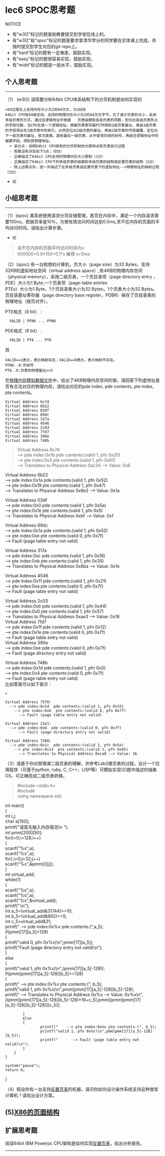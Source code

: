 # lec6 SPOC思考题


NOTICE
- 有"w3l2"标记的题是助教要提交到学堂在线上的。
- 有"w3l2"和"spoc"标记的题是要求拿清华学分的同学要在实体课上完成，并按时提交到学生对应的git repo上。
- 有"hard"标记的题有一定难度，鼓励实现。
- 有"easy"标记的题很容易实现，鼓励实现。
- 有"midd"标记的题是一般水平，鼓励实现。


## 个人思考题
---

（1） (w3l2) 请简要分析64bit CPU体系结构下的分页机制是如何实现的
```
>64位理论上支持内存大小为2的64次方，为16EB  
64bit CPU有64根总线，支持的物理内存大小为2的64次方字节。为了减少页表的大小，采用多级页表的方式，通过在逻辑地址中根据   页表级数和各级页表的项数，划分出各级页表所占的字段位数。当CPU生成一个逻辑地址，根据页表寄存器PSTR得到1级页表基址，再由1级页表的字段得出在1级页表中的索引，从而定位出2级页表的基址，再由2级页表的字段偏置，定位出下一级页表的基址，依次类推，直到最后一级页表，从中查得页帧的帧号，再结合逻辑地址中的偏置字段，得到其物理地址。
  + 采分点：说明64bit CPU架构的分页机制的大致特点和页表执行过程
  - 答案没有涉及如下3点；（0分）
  - 正确描述了64bit CPU支持的物理内存大小限制（1分）
  - 正确描述了64bit CPU下的多级页表的级数和多级页表的结构或反置页表的结构（2分）
  - 除上述两点外，进一步描述了在多级页表或反置页表下的虚拟地址-->物理地址的映射过程（3分）
 ```
- [x]  

>  

## 小组思考题
---

（1）(spoc) 某系统使用请求分页存储管理，若页在内存中，满足一个内存请求需要150ns。若缺页率是10%，为使有效访问时间达到0.5ms,求不在内存的页面的平均访问时间。请给出计算步骤。 

- [x]  
>
> 设不在内存的页面平均访问时间为x  
500000=0.9\*150+0.1\*x
解得 x=5ms  

（2）(spoc) 有一台假想的计算机，页大小（page size）为32 Bytes，支持32KB的虚拟地址空间（virtual address space）,有4KB的物理内存空间（physical memory），采用二级页表，一个页目录项（page directory entry ，PDE）大小为1 Byte,一个页表项（page-table entries  
PTEs）大小为1 Byte，1个页目录表大小为32 Bytes，1个页表大小为32 Bytes。页目录基址寄存器（page directory base register，PDBR）保存了页目录表的物理地址（按页对齐）。

PTE格式（8 bit） :
```
  VALID | PFN6 ... PFN0
```
PDE格式（8 bit） :
```
  VALID | PT6 ... PT0
```
其
```
VALID==1表示，表示映射存在；VALID==0表示，表示映射不存在。
PFN6..0:页帧号
PT6..0:页表的物理基址>>5
```
在[物理内存模拟数据文件](./03-2-spoc-testdata.md)中，给出了4KB物理内存空间的值，请回答下列虚地址是否有合法对应的物理内存，请给出对应的pde index, pde contents, pte index, pte contents。
```
Virtual Address 6c74
Virtual Address 6b22
Virtual Address 03df
Virtual Address 69dc
Virtual Address 317a
Virtual Address 4546
Virtual Address 2c03
Virtual Address 7fd7
Virtual Address 390e
Virtual Address 748b
```
>Virtual Address 6c74  
 --> pde index:0x1b  pde contents:(valid 1, pfn 0x20)  
    --> pte index:0x3  pte contents:(valid 1, pfn 0x61)  
      --> Translates to Physical Address 0xc34 --> Value: 0x6  
  
Virtual Address 6b22  
 --> pde index:0x1a  pde contents:(valid 1, pfn 0x52)  
    --> pte index:0x19  pte contents:(valid 1, pfn 0x47)  
      --> Translates to Physical Address 0x8e2 --> Value: 0x1a  
  
Virtual Address 03df  
 --> pde index:0x0  pde contents:(valid 1, pfn 0x5a)  
    --> pte index:0x1e  pte contents:(valid 1, pfn 0x5)  
      --> Translates to Physical Address 0xbf --> Value: 0xf  
 
Virtual Address 69dc  
 --> pde index:0x1a pde contents:(valid 1, pfn 0x52)  
    --> pte index:0xe pte contents:(valid 0, pfn 0x7f)  
      --> Fault (page table entry not valid)  
  
Virtual Address 317a  
 --> pde index:0xc  pde contents:(valid 1, pfn 0x18)  
    --> pte index:0xb  pte contents:(valid 1, pfn 0x35)  
      --> Translates to Physical Address 0x6ba --> Value: 0x1e  
  
Virtual Address 4546  
 --> pde index:0x11  pde contents:(valid 1, pfn 0x21)  
    --> pte index:0xa  pte contents:(valid 0, pfn 0x7f)  
      --> Fault (page table entry not valid)  
  
Virtual Address 2c03  
 --> pde index:0xb  pde contents:(valid 1, pfn 0x44)  
    --> pte index:0x0  pte contents:(valid 1, pfn 0x57)  
      --> Translates to Physical Address 0xae3 --> Value: 0x16  
Virtual Address 7fd7  
 --> pde index:0x1f  pde contents:(valid 1, pfn 0x12)  
    --> pte index:0x1e  pte contents:(valid 0, pfn 0x7f)  
      --> Fault (page table entry not valid)  
Virtual Address 390e  
 --> pde index:0xe  pde contents:(valid 0, pfn 0x7f)  
    --> Fault (page directory entry not valid)  
  
Virtual Address 748b  
 --> pde index:0x1d  pde contents:(valid 1, pfn 0x0)  
    --> pte index:0x4  pte contents:(valid 0, pfn 0x7f)  
      --> Fault (page table entry not valid)  
比如答案可以如下表示：  
```
>

Virtual Address 7570:
  --> pde index:0x1d  pde contents:(valid 1, pfn 0x33)
    --> pte index:0xb  pte contents:(valid 0, pfn 0x7f)
      --> Fault (page table entry not valid)
      
Virtual Address 21e1:
  --> pde index:0x8  pde contents:(valid 0, pfn 0x7f)
      --> Fault (page directory entry not valid)

Virtual Address 7268:
  --> pde index:0x1c  pde contents:(valid 1, pfn 0x5e)
    --> pte index:0x13  pte contents:(valid 1, pfn 0x65)
      --> Translates to Physical Address 0xca8 --> Value: 16
```



（3）请基于你对原理课二级页表的理解，并参考Lab2建页表的过程，设计一个应用程序（可基于python, ruby, C, C++，LISP等）可模拟实现(2)题中描述的抽象OS，可正确完成二级页表转换。
>#include <stdio.h>  
#include <iostream>  
using namespace std;  
  
int main()  
{  
	int i,j;  
	char a[100];  
	printf("请首先输入内存情况\n ");  
	int pmm[200][50];  
	for(i=0;i<128;i++)  
	{  
		scanf("%s",a);  
		scanf("%s",a);  
		for( j=0;j<32;j++)  
			scanf("%x",&pmm[i][j]);  
	}  
	int virtual_add;  
	while(1)   
	{  
		scanf("%s",a);  
		scanf("%s",a);  
		scanf("%x",&virtual_add);  
		printf(":\n");  
		int a_5=(virtual_add&31744)>>10;  
		int b_5=(virtual_add&992)>>5;  
		int c_5=virtual_add&31;  
		printf("  --> pde index:0x%x pde contents:(",a_5);  
		if(pmm[17][a_5]<128)  
		{  
			printf("valid 0, pfn 0x%x)\n",pmm[17][a_5]);  
			printf("Fault (page directory entry not valid)\n");  
		}	  
		else  
		{  
			printf("valid 1, pfn 0x%x)\n",(pmm[17][a_5]-128));  
			if(pmm[pmm[17][a_5]-128][b_5]>=128)  
			{  
				printf("    --> pte index:0x%x pte contents:(", b_5);  
				printf("valid 1, pfn 0x%x)\n",pmm[pmm[17][a_5]-128][b_5]-128);  
				printf("      --> Translates to Physical Address 0x%x --> Value:   0x%x\n",((pmm[pmm[17][a_5]-128][b_5]-128)*16+c_5),pmm[(pmm[pmm[17][a_5]-128][b_5]-128)][c_5]);  
				  
			}  
			else  
			{  
					printf("    --> pte index:0x%x pte contents:(", b_5);  
					printf("valid 1, pfn 0x%x)\n",pmm[pmm[17][a_5]-128][b_5]);  
					printf("      --> Fault (page table entry not valid)\n");  
			}  
		}	  
	}  
		  
	system("pause");   
	return 0;  
}	  


（4）假设你有一台支持[反置页表](http://en.wikipedia.org/wiki/Page_table#Inverted_page_table)的机器，请问你如何设计操作系统支持这种类型计算机？请给出设计方案。

 (5)[X86的页面结构](http://os.cs.tsinghua.edu.cn/oscourse/OS2015/lecture06#head-1f58ea81c046bd27b196ea2c366d0a2063b304ab)
--- 

## 扩展思考题

阅读64bit IBM Powerpc CPU架构是如何实现[反置页表](http://en.wikipedia.org/wiki/Page_table#Inverted_page_table)，给出分析报告。

--- 
